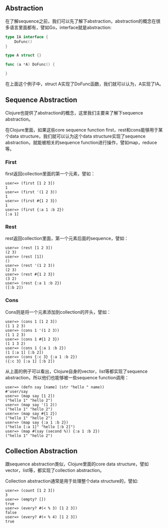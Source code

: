## Abstraction

在了解sequence之前，我们可以先了解下abstraction，abstraction的概念在很多语言里面都有，譬如Go，interface就是abstraction:


```go
type IA interface {
    DoFunc()
}

type A struct {}

func (a *A) DoFunc() {

}
```

在上面这个例子中，struct A实现了DoFunc函数，我们就可以认为，A实现了IA。

## Sequence Abstraction

Clojure也提供了abstraction的概念，这里我们主要来了解下sequence abstraction。

在Clojure里面，如果这些core sequence function first，rest和cons能够用于某个data structure，我们就可以认为这个data structure实现了sequence abstraction，就能被相关的sequence function进行操作，譬如map，reduce等。

### First

first返回collection里面的第一个元素，譬如：

```
user=> (first [1 2 3])
1
user=> (first '(1 2 3))
1
user=> (first #{1 2 3})
1
user=> (first {:a 1 :b 2})
[:a 1]
```

### Rest

rest返回collection里面，第一个元素后面的sequence，譬如：

```
user=> (rest [1 2 3])
(2 3)
user=> (rest [1])
()
user=> (rest '(1 2 3))
(2 3)
user=> (rest #{1 2 3})
(3 2)
user=> (rest {:a 1 :b 2})
([:b 2])
```

### Cons

Cons则是将一个元素添加到collection的开头，譬如：

```
user=> (cons 1 [1 2 3])
(1 1 2 3)
user=> (cons 1 '(1 2 3))
(1 1 2 3)
user=> (cons 1 #{1 2 3})
(1 1 3 2)
user=> (cons 1 {:a 1 :b 2})
(1 [:a 1] [:b 2])
user=> (cons {:c 3} {:a 1 :b 2})
({:c 3} [:a 1] [:b 2])
```

从上面的例子可以看出，Clojure自身的vector，list等都实现了sequence abstraction，所以他们也能够被一些sequence function调用：

```
user=> (defn say [name] (str "hello " name))
#'user/say
user=> (map say [1 2])
("hello 1" "hello 2")
user=> (map say '(1 2))
("hello 1" "hello 2")
user=> (map say #{1 2})
("hello 1" "hello 2")
user=> (map say {:a 1 :b 2})
("hello [:a 1]" "hello [:b 2]")
user=> (map #(say (second %)) {:a 1 :b 2})
("hello 1" "hello 2")
```

## Collection Abstraction

跟sequence abstraction类似，Clojure里面的core data structure，譬如vector，list等，都实现了collection abstraction。

Collection abstraction通常是用于处理整个data structure的，譬如:

```
user=> (count [1 2 3])
3
user=> (empty? [])
true
user=> (every? #(< % 3) [1 2 3])
false
user=> (every? #(< % 4) [1 2 3])
true
```

